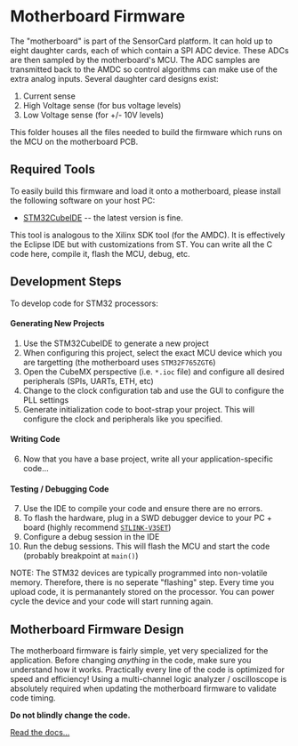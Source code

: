 # Motherboard Firmware

The "motherboard" is part of the SensorCard platform. It can hold up to eight daughter cards, each of which contain a SPI ADC device. These ADCs are then sampled by the motherboard's MCU. The ADC samples are transmitted back to the AMDC so control algorithms can make use of the extra analog inputs. Several daughter card designs exist:

1. Current sense
2. High Voltage sense (for bus voltage levels)
3. Low Voltage sense (for +/- 10V levels)

This folder houses all the files needed to build the firmware which runs on the MCU on the motherboard PCB.

## Required Tools

To easily build this firmware and load it onto a motherboard, please install the following software on your host PC:

- [STM32CubeIDE](https://www.st.com/en/development-tools/stm32cubeide.html) -- the latest version is fine.

This tool is analogous to the Xilinx SDK tool (for the AMDC). It is effectively the Eclipse IDE but with customizations from ST. You can write all the C code here, compile it, flash the MCU, debug, etc.

## Development Steps

To develop code for STM32 processors:

#### Generating New Projects

1. Use the STM32CubeIDE to generate a new project
2. When configuring this project, select the exact MCU device which you are targetting (the motherboard uses `STM32F765ZGT6`)
3. Open the CubeMX perspective (i.e. `*.ioc` file) and configure all desired peripherals (SPIs, UARTs, ETH, etc)
4. Change to the clock configuration tab and use the GUI to configure the PLL settings
5. Generate initialization code to boot-strap your project. This will configure the clock and peripherals like you specified.

#### Writing Code

6. Now that you have a base project, write all your application-specific code...

#### Testing / Debugging Code

7. Use the IDE to compile your code and ensure there are no errors.
8. To flash the hardware, plug in a SWD debugger device to your PC + board (highly recommend [`STLINK-V3SET`](https://www.digikey.com/product-detail/en/stmicroelectronics/STLINK-V3SET/497-18216-ND/9636028))
9. Configure a debug session in the IDE
10. Run the debug sessions. This will flash the MCU and start the code (probably breakpoint at `main()`)

NOTE: The STM32 devices are typically programmed into non-volatile memory. Therefore, there is no seperate "flashing" step. Every time you upload code, it is permanantely stored on the processor. You can power cycle the device and your code will start running again.

## Motherboard Firmware Design

The motherboard firmware is fairly simple, yet very specialized for the application. Before changing *anything* in the code, make sure you understand how it works. Practically every line of the code is optimized for speed and efficiency! Using a multi-channel logic analyzer / oscilloscope is absolutely required when updating the motherboard firmware to validate code timing.

**Do not blindly change the code.**

[Read the docs...](docs/)
